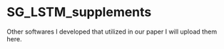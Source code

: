 # SG_LSTM_supplements
Other softwares I developed that utilized in our paper I will upload them here.
